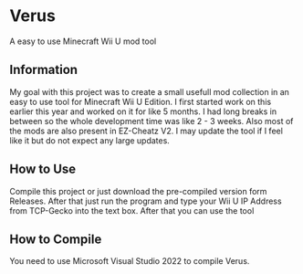 # Verus
A easy to use Minecraft Wii U mod tool

## Information
My goal with this project was to create a small usefull mod collection in an easy to use tool for Minecraft Wii U Edition.
I first started work on this earlier this year and worked on it for like 5 months. I had long breaks in between so the whole development time was like 2 - 3 weeks. Also most of the mods are also present in EZ-Cheatz V2. 
I may update the tool if I feel like it but do not expect any large updates.

## How to Use
Compile this project or just download the pre-compiled version form Releases. After that just run the program and type your Wii U IP Address from TCP-Gecko into the text box. After that you can use the tool

## How to Compile
You need to use Microsoft Visual Studio 2022 to compile Verus.
